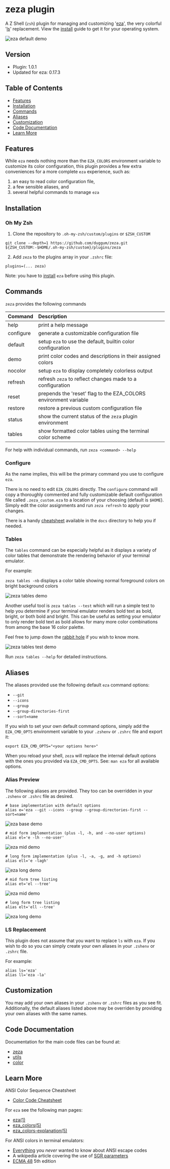# zeza plugin

A Z Shell (`zsh`) plugin for managing and customizing '[eza]', the very colorful '[ls]' replacement. View the [install] guide to
get it for your operating system.

![eza default demo](assets/eza_demo.png "a demo directory listing using eza")

## Version

- Plugin: 1.0.1
- Updated for eza: 0.17.3

## Table of Contents

- [Features](#features)
- [Installation](#installation)
- [Commands](#commands)
- [Aliases](#aliases)
- [Customization](#customization)
- [Code Documentation](#code-documentation)
- [Learn More](#learn-more)

## Features

While `eza` needs nothing more than the `EZA_COLORS` environment variable to customize its color configuration, this plugin provides
a few extra conveniences for a more complete `eza` experience, such as:

1. an easy to read color configuration file,
2. a few sensible aliases, and
3. several helpful commands to manage `eza`

## Installation

### Oh My Zsh

1. Clone the repository to `.oh-my-zsh/custom/plugins` or `$ZSH_CUSTOM`

```shell
git clone --depth=1 https://github.com/duggum/zeza.git ${ZSH_CUSTOM:-$HOME/.oh-my-zsh/custom}/plugins/zeza
```

2. Add `zeza` to the plugins array in your `.zshrc` file:

```shell
plugins=(... zeza)
```

Note: you have to [install] `eza` before using this plugin.

## Commands

`zeza` provides the following commands

| Command   | Description                                                      |
|:----------|:-----------------------------------------------------------------|
| help      | print a help message                                             |
| configure | generate a customizable configuration file                       |
| default   | setup `eza` to use the default, builtin color configuration        |
| demo      | print color codes and descriptions in their assigned colors      |
| nocolor   | setup `eza` to display completely colorless output                 |
| refresh   | refresh `zeza` to reflect changes made to a configuration          |
| reset     | prepends the 'reset' flag to the EZA_COLORS environment variable |
| restore   | restore a previous custom configuration file                     |
| status    | show the current status of the `zeza` plugin environment           |
| tables    | show formatted color tables using the terminal color scheme      |

For help with individual commands, run `zeza <command> --help`

### Configure

As the name implies, this will be the primary command you use to configure `eza`.

There is no need to edit `EZA_COLORS` directly. The `configure` command will copy
a thoroughly commented and fully customizable default configuration file called
`.zeza_custom.eza` to a location of your choosing (default is `$HOME`). Simply
edit the color assignments and run `zeza refresh` to apply your changes.

There is a handy [cheatsheet](docs/cheatsheet.md) available in the `docs`
directory to help you if needed.

### Tables

The `tables` command can be especially helpful as it displays a variety of color tables that demonstrate the rendering
behavior of your terminal emulator.

For example:

`zeza tables -nb` displays a color table showing normal foreground colors on bright background colors

![zeza tables demo](assets/zeza_tables_demo.png "a `zeza tables` command demo")

Another useful tool is `zeza tables --test` which will run a simple test to help you determine if your terminal emulator
renders bold text as bold, bright, or both bold and bright. This can be useful as setting your emulator to only render
bold text as bold allows for many more color combinations from among the base 16 color palette.

Feel free to jump down the [rabbit hole] if you wish to know more.

![zeza tables test demo](assets/zeza_tables_test_demo.png "a `zeza tables --test` command demo")

Run `zeza tables --help` for detailed instructions.

## Aliases

The aliases provided use the following default `eza` command options:

- `--git`
- `--icons`
- `--group`
- `--group-directories-first`
- `--sort=name`

If you wish to set your own default command options, simply add the `EZA_CMD_OPTS`
environment variable to your `.zshenv` or `.zshrc` file and export it:

```shell
export EZA_CMD_OPTS="<your options here>"
```

When you reload your shell, `zeza` will replace the internal default options with
the ones you provided via `EZA_CMD_OPTS`. See: `man eza` for all available options.

### Alias Preview

The following aliases are provided. They too can be overridden in your `.zshenv`
or `.zshrc` file as desired.

```shell
# base implementation with default options
alias e='eza --git --icons --group --group-directories-first --sort=name' 
```
![eza base demo](assets/eza_demo_base.png "a base alias directory listing")

```shell
# mid form implementation (plus -l, -h, and --no-user options)
alias el='e -lh --no-user'
```

![eza mid demo](assets/eza_demo_mid.png "a mid form alias directory listing")

```shell
# long form implementation (plus -l, -a, -g, and -h options)
alias ell='e -lagh'
```

![eza long demo](assets/eza_demo_long.png "a long form alias directory listing")

```shell
# mid form tree listing
alias et='el --tree'
```

![eza mid demo](assets/eza_demo_mid_tree.png "a mid form tree alias directory listing")

```shell
# long form tree listing
alias elt='ell --tree'
```

![eza long demo](assets/eza_demo_long_tree.png "a long form tree alias directory listing")

### LS Replacement

This plugin does not assume that you want to replace `ls` with `eza`. If you wish
to do so you can simply create your own aliases in your `.zshenv` or `.zshrc` file.

For example:

```shell
alias ls='eza'
alias ll='eza -la'
```

## Customization

You may add your own aliases in your `.zshenv` or `.zshrc` files as you see fit. Additionally, the default aliases listed
above may be overriden by providing your own aliases with the same names.

## Code Documentation

Documentation for the main code files can be found at:

* [zeza](docs/zeza.md)
* [utils](docs/utils.md)
* [color](docs/color.md)

## Learn More

ANSI Color Sequence Cheatsheet

- [Color Code Cheatsheet](docs/cheatsheet.md)

For `eza` see the following man pages:

- [eza(1)]
- [eza_colors(5)]
- [eza_colors-explanation(5)]

For ANSI colors in terminal emulators:

- [Everything] you *never* wanted to know about ANSI escape codes
- A wikipedia article covering the use of [SGR parameters]
- [ECMA 48] 5th edition

[eza]: https://eza.rocks "eza"
[ls]: https://www.gnu.org/software/coreutils/manual/html_node/ls-invocation.html "ls"
[install]: https://github.com/eza-community/eza/blob/main/INSTALL.md "install"
[rabbit hole]: https://www.google.com/search?q=terminal+render+bold+as+bright "Google search about bold terminal color rendering"
[eza(1)]: https://github.com/eza-community/eza/blob/main/man/eza.1.md "man eza"
[eza_colors(5)]: https://github.com/eza-community/eza/blob/main/man/eza_colors.5.md "man eza_colors"
[eza_colors-explanation(5)]: https://github.com/eza-community/eza/blob/main/man/eza_colors-explanation.5.md "man eza_colors-explanation"
[Everything]: https://notes.burke.libbey.me/ansi-escape-codes "everything about ANSI escape codes"
[SGR parameters]: https://en.wikipedia.org/wiki/ANSI_escape_code#SGR_(Select_Graphic_Rendition)_parameters "wikipedia article on sgr parameters"
[ECMA 48]: https://ecma-international.org/wp-content/uploads/ECMA-48_5th_edition_june_1991.pdf "ECMA 48 5th edition PDF"
